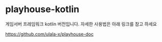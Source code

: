 # playhouse-kotlin
게임서버 프레임워크 kotlin 버전입니다. 
자세한 사용법은 아래 링크를 참고 하세요 

https://github.com/ulala-x/playhouse-doc
